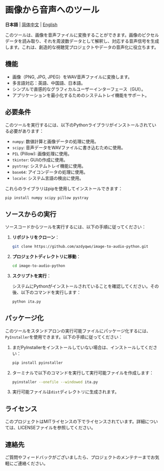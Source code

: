 # 画像から音声へのツール

**日本語** | [简体中文](README_ZH_CN.md) | [English](README.md)

このツールは、画像を音声ファイルに変換することができます。画像のピクセルデータを読み取り、それを周波数データとして解釈し、対応する音声信号を生成します。これは、創造的な視聴覚プロジェクトやデータの音声化に役立ちます。

## 機能

- 画像（PNG, JPG, JPEG）をWAV音声ファイルに変換します。
- 多言語対応：英語、中国語、日本語。
- シンプルで直感的なグラフィカルユーザーインターフェース（GUI）。
- アプリケーションを最小化するためのシステムトレイ機能をサポート。

## 必要条件

このツールを実行するには、以下のPythonライブラリがインストールされている必要があります：

- `numpy`: 数値計算と画像データの処理に使用。
- `scipy`: 音声データをWAVファイルに書き込むために使用。
- `PIL` (Pillow): 画像処理に使用。
- `tkinter`: GUIの作成に使用。
- `pystray`: システムトレイ機能に使用。
- `base64`: アイコンデータの処理に使用。
- `locale`: システム言語の検出に使用。

これらのライブラリはpipを使用してインストールできます：

```bash
pip install numpy scipy pillow pystray
```

## ソースからの実行

ソースコードからツールを実行するには、以下の手順に従ってください：

1. **リポジトリをクローン**：

   ```bash
   git clone https://github.com/azdyqwo/image-to-audio-python.git
   ```

2. **プロジェクトディレクトリに移動**：

   ```bash
   cd image-to-audio-python
   ```

3. **スクリプトを実行**：

   システムにPythonがインストールされていることを確認してください。その後、以下のコマンドを実行します：

   ```bash
   python ita.py
   ```

## パッケージ化

このツールをスタンドアロンの実行可能ファイルにパッケージ化するには、`PyInstaller`を使用できます。以下の手順に従ってください：

1. まだPyInstallerをインストールしていない場合は、インストールしてください：

   ```bash
   pip install pyinstaller
   ```

2. ターミナルで以下のコマンドを実行して実行可能ファイルを作成します：

   ```bash
   pyinstaller --onefile --windowed ita.py
   ```

3. 実行可能ファイルは`dist`ディレクトリに生成されます。

## ライセンス

このプロジェクトはMITライセンスの下でライセンスされています。詳細については、LICENSEファイルを参照してください。

## 連絡先

ご質問やフィードバックがございましたら、プロジェクトのメンテナーまでお気軽にご連絡ください。
